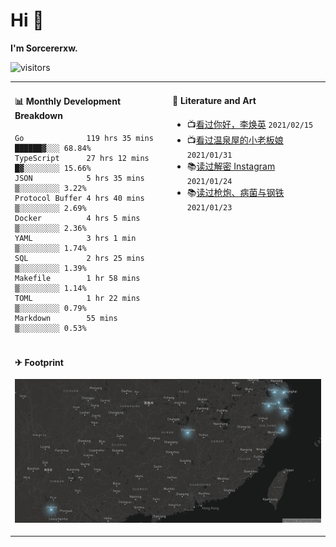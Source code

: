 # Hi 👋

**I'm Sorcererxw.**

![visitors](https://visitor-badge.glitch.me/badge?page_id=sorcererxw.sorcererx)

<table width="800px">
<tr>
<td valign="top" width="50%">

#### 📊 Monthly Development Breakdown

<!--START_SECTION:waka-->
```text
Go              119 hrs 35 mins ██████▓░░░ 68.84%
TypeScript      27 hrs 12 mins  █▓░░░░░░░░ 15.66%
JSON            5 hrs 35 mins   ▒░░░░░░░░░ 3.22%
Protocol Buffer 4 hrs 40 mins   ▒░░░░░░░░░ 2.69%
Docker          4 hrs 5 mins    ▒░░░░░░░░░ 2.36%
YAML            3 hrs 1 min     ▒░░░░░░░░░ 1.74%
SQL             2 hrs 25 mins   ▒░░░░░░░░░ 1.39%
Makefile        1 hr 58 mins    ▒░░░░░░░░░ 1.14%
TOML            1 hr 22 mins    ▒░░░░░░░░░ 0.79%
Markdown        55 mins         ▒░░░░░░░░░ 0.53%
```
<!--END_SECTION:waka-->

<td valign="top" width="0%">

#### 💃 Literature and Art

<!--START_SECTION:douban-->
* 📺[看过你好，李焕英](http://movie.douban.com/subject/34841067/) <code>2021/02/15</code>
* 📺[看过温泉屋的小老板娘](http://movie.douban.com/subject/30205667/) <code>2021/01/31</code>
* 📚[读过解密 Instagram](https://book.douban.com/subject/35252483/) <code>2021/01/24</code>
* 📚[读过枪炮、病菌与钢铁](https://book.douban.com/subject/1813841/) <code>2021/01/23</code>

<!--END_SECTION:douban-->

</td>
</tr>
<tr>
<td colspan="2">

#### ✈ Footprint

![footprint](./footprint.png)

</td>
</tr>
</table>


